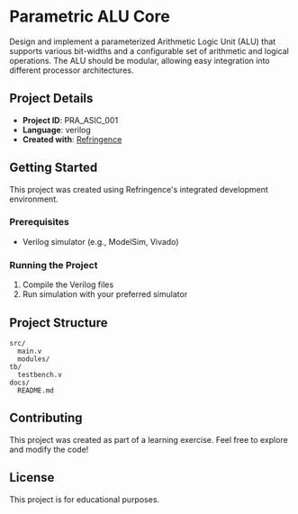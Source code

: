# Parametric ALU Core

Design and implement a parameterized Arithmetic Logic Unit (ALU) that supports various bit-widths and a configurable set of arithmetic and logical operations. The ALU should be modular, allowing easy integration into different processor architectures.

## Project Details

- **Project ID**: PRA_ASIC_001
- **Language**: verilog
- **Created with**: [Refringence](https://refringence.com)

## Getting Started

This project was created using Refringence's integrated development environment. 

### Prerequisites

- Verilog simulator (e.g., ModelSim, Vivado)

### Running the Project

1. Compile the Verilog files
2. Run simulation with your preferred simulator

## Project Structure

```
src/
  main.v
  modules/
tb/
  testbench.v
docs/
  README.md
```

## Contributing

This project was created as part of a learning exercise. Feel free to explore and modify the code!

## License

This project is for educational purposes.
